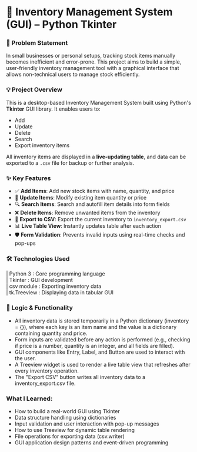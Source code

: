 # 🧾 Inventory Management System (GUI) – Python Tkinter

### 📌 Problem Statement

In small businesses or personal setups, tracking stock items manually becomes inefficient and error-prone. This project aims to build a simple, user-friendly inventory management tool with a graphical interface that allows non-technical users to manage stock efficiently.

### 💡 Project Overview
This is a desktop-based Inventory Management System built using Python's **Tkinter** GUI library. It enables users to:
- Add
- Update
- Delete
- Search
- Export inventory items

All inventory items are displayed in a **live-updating table**, and data can be exported to a `.csv` file for backup or further analysis.
### ✨ Key Features

- ✅ **Add Items**: Add new stock items with name, quantity, and price
- 🔁 **Update Items**: Modify existing item quantity or price
- 🔍 **Search Items**: Search and autofill item details into form fields
- ❌ **Delete Items**: Remove unwanted items from the inventory
- 💾 **Export to CSV**: Export the current inventory to `inventory_export.csv`
- 📊 **Live Table View**: Instantly updates table after each action
- 🛡 **Form Validation**: Prevents invalid inputs using real-time checks and pop-ups

### 🛠 Technologies Used
| Python 3     :   Core programming language      
| Tkinter      :   GUI development                
| csv module   :   Exporting inventory data       
| tk.Treeview  :   Displaying data in tabular GUI 

### 🧠 Logic & Functionality
* All inventory data is stored temporarily in a Python dictionary (inventory = {}), where 
each key is an item name and the value is a dictionary containing quantity and price. 
* Form inputs are validated before any action is performed (e.g., checking if price is a 
number, quantity is an integer, and all fields are filled). 
* GUI components like Entry, Label, and Button are used to interact with the user. 
* A Treeview widget is used to render a live table view that refreshes after every 
inventory operation. 
* The "Export CSV" button writes all inventory data to a inventory_export.csv file. 
### What I Learned: 
* How to build a real-world GUI using Tkinter 
* Data structure handling using dictionaries 
* Input validation and user interaction with pop-up messages 
* How to use Treeview for dynamic table rendering 
* File operations for exporting data (csv.writer) 
* GUI application design patterns and event-driven programming
